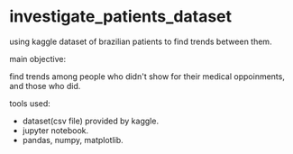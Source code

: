 # investigate_patients_dataset
using kaggle dataset of brazilian patients to find trends between them.

main objective:

find trends among people who didn't show for their medical oppoinments, and those who did.

tools used:

 - dataset(csv file) provided by kaggle. 
 - jupyter notebook.
 - pandas,    numpy, matplotlib.
